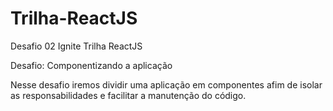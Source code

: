 # Trilha-ReactJS
Desafio 02 Ignite Trilha ReactJS

Desafio: Componentizando a aplicação

Nesse desafio iremos dividir uma aplicação em componentes afim de isolar as responsabilidades e facilitar a manutenção do código.
